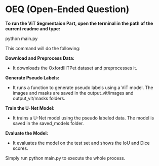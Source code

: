 # OEQ (Open-Ended Question)

**To run the ViT Segmentaion Part, open the terminal in the path of the current readme and type:**

python main.py

This command will do the following:

**Download and Preprocess Data:**

- It downloads the OxfordIIITPet dataset and preprocesses it.

**Generate Pseudo Labels:**

- It runs a function to generate pseudo labels using a ViT model. The images and masks are saved in the output_vit/images and output_vit/masks folders.

**Train the U-Net Model:**

- It trains a U-Net model using the pseudo labeled data. The model is saved in the saved_models folder.

**Evaluate the Model:**

- It evaluates the model on the test set and shows the IoU and Dice scores.

Simply run python main.py to execute the whole process.
